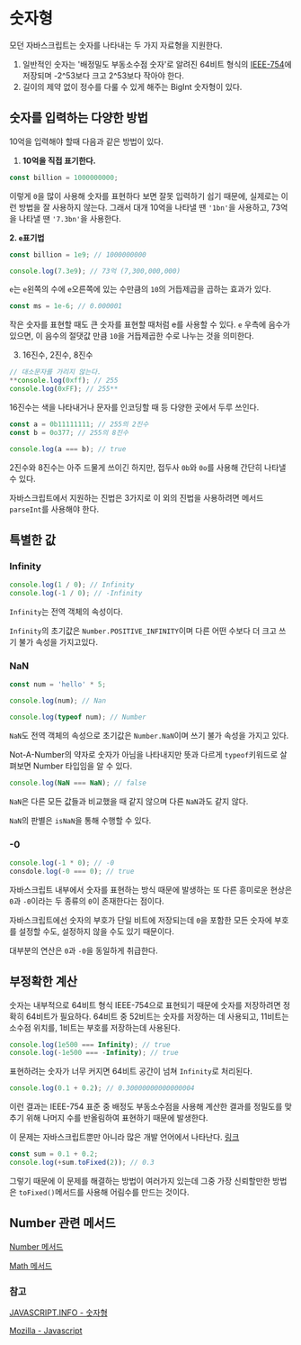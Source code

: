 # 숫자형

모던 자바스크립트는 숫자를 나타내는 두 가지 자료형을 지원한다.

1. 일반적인 숫자는 '배정밀도 부동소수점 숫자'로 알려진 64비트 형식의 [IEEE-754](https://ko.wikipedia.org/wiki/IEEE_754)에 저장되며 -2^53보다 크고 2^53보다 작아야 한다.
2. 길이의 제약 없이 정수를 다룰 수 있게 해주는 BigInt 숫자형이 있다.

## 숫자를 입력하는 다양한 방법

10억을 입력해야 할때 다음과 같은 방법이 있다.

1. **10억을 직접 표기한다.**

```jsx
const billion = 1000000000;
```

이렇게 `0`을 많이  사용해 숫자를 표현하다 보면 잘못 입력하기 쉽기 때문에, 실제로는 이런 방법을 잘 사용하지 않는다. 그래서 대개 10억을 나타낼 땐 `'1bn'`을 사용하고, 73억을 나타낼 땐 `'7.3bn'`을 사용한다.

 **2. `e`표기법**

```jsx
const billion = 1e9; // 1000000000

console.log(7.3e9); // 73억 (7,300,000,000)
```

`e`는 `e`왼쪽의 수에 `e`오른쪽에 있는 수만큼의 `10`의 거듭제곱을 곱하는 효과가 있다.

```jsx
const ms = 1e-6; // 0.000001
```

작은 숫자를 표현할 때도 큰 숫자를 표현할 때처럼 e를 사용할 수 있다. `e` 우측에 음수가 있으면, 이 음수의 절댓값 만큼 `10`을 거듭제곱한 수로 나누는 것을 의미한다.

 3. 16진수, 2진수, 8진수

```jsx
// 대소문자를 가리지 않는다.
**console.log(0xff); // 255
console.log(0xFF); // 255**
```

16진수는 색을 나타내거나 문자를 인코딩할 때 등 다양한 곳에서 두루 쓰인다. 

```jsx
const a = 0b11111111; // 255의 2진수
const b = 0o377; // 255의 8진수

console.log(a === b); // true
```

2진수와 8진수는 아주 드물게 쓰이긴 하지만, 접두사 `0b`와 `0o`를 사용해 간단히 나타낼 수 있다.

자바스크립트에서 지원하는 진법은 3가지로 이 외의 진법을 사용하려면 메서드 `parseInt`를 사용해야 한다.

## 특별한 값

### Infinity

```jsx
console.log(1 / 0); // Infinity
console.log(-1 / 0); // -Infinity
```

`Infinity`는 전역 객체의 속성이다.

`Infinity`의 초기값은 `Number.POSITIVE_INFINITY`이며 다른 어떤 수보다 더 크고 쓰기 불가 속성을 가지고있다.

### NaN

```jsx
const num = 'hello' * 5;

console.log(num); // Nan

console.log(typeof num); // Number
```

`NaN`도 전역 객체의 속성으로 초기값은 `Number.NaN`이며 쓰기 불가 속성을 가지고 있다.

Not-A-Number의 약자로 숫자가 아님을 나타내지만 뜻과 다르게 `typeof`키워드로 살펴보면 Number 타입임을 알 수 있다.

```jsx
console.log(NaN === NaN); // false
```

`NaN`은 다른 모든 값들과 비교했을 때 같지 않으며 다른 `NaN`과도 같지 않다.

`NaN`의 판별은 `isNaN`을 통해 수행할 수 있다. 

### -0

```jsx
console.log(-1 * 0); // -0
consdole.log(-0 === 0); // true
```

자바스크립트 내부에서 숫자를 표현하는 방식 때문에 발생하는 또 다른 흥미로운 현상은 `0`과 `-0`이라는 두 종류의 `0`이 존재한다는 점이다.

자바스크립트에선 숫자의 부호가 단일 비트에 저장되는데 `0`을 포함한 모든 숫자에 부호를 설정할 수도, 설정하지 않을 수도 있기 때문이다.

대부분의 연산은 `0`과 `-0`을 동일하게 취급한다.

## 부정확한 계산

숫자는 내부적으로 64비트 형식 IEEE-754으로 표현되기 때문에 숫자를 저장하려면 정확히 64비트가 필요하다. 64비트 중 52비트는 숫자를 저장하는 데 사용되고, 11비트는 소수점 위치를, 1비트는 부호를 저장하는데 사용된다.

```jsx
console.log(1e500 === Infinity); // true
console.log(-1e500 === -Infinity); // true
```

표현하려는 숫자가 너무 커지면 64비트 공간이 넘쳐 `Infinity`로 처리된다. 

```jsx
console.log(0.1 + 0.2); // 0.30000000000000004
```

이런 결과는 IEEE-754 표준 중 배정도 부동소수점을 사용해 계산한 결과를 정밀도를 맞추기 위해 나머지 수를 반올림하여 표현하기 때문에 발생한다.

이 문제는 자바스크립트뿐만 아니라 많은 개발 언어에서 나타난다. [링크](https://0.30000000000000004.com/)

```jsx
const sum = 0.1 + 0.2;
console.log(+sum.toFixed(2)); // 0.3
```

그렇기 때문에 이 문제를 해결하는 방법이 여러가지 있는데 그중 가장 신뢰할만한 방법은 `toFixed()`메서드를 사용해 어림수를 만드는 것이다.

## Number 관련 메서드

[Number 메서드](https://developer.mozilla.org/ko/docs/Web/JavaScript/Reference/Global_Objects/Number)

[Math 메서드](https://developer.mozilla.org/ko/docs/Web/JavaScript/Reference/Global_Objects/Math)

### 참고

[JAVASCRIPT.INFO - 숫자형](https://ko.javascript.info/number)

[Mozilla - Javascript](https://developer.mozilla.org/ko/docs/Web/JavaScript)